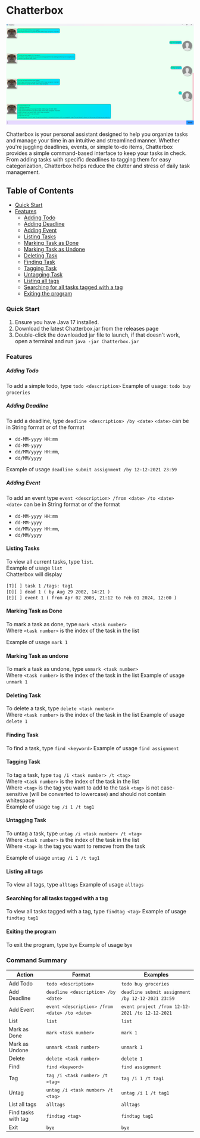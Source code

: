# Chatterbox 

![Chatterbox](ui.png)


Chatterbox is your personal assistant designed to help you organize tasks and manage your time in an intuitive and streamlined manner. Whether you're juggling deadlines, events, or simple to-do items, Chatterbox provides a simple command-based interface to keep your tasks in check. From adding tasks with specific deadlines to tagging them for easy categorization, Chatterbox helps reduce the clutter and stress of daily task management.

## Table of Contents
- [Quick Start](#quick-start)
- [Features](#features)
  - [Adding Todo](#adding-todo)
  - [Adding Deadline](#adding-deadline)
  - [Adding Event](#adding-event) 
  - [Listing Tasks](#listing-tasks)
  - [Marking Task as Done](#marking-task-as-done)
  - [Marking Task as Undone](#marking-task-as-undone)
  - [Deleting Task](#deleting-task)
  - [Finding Task](#finding-task)
  - [Tagging Task](#tagging-task)
  - [Untagging Task](#untagging-task)
  - [Listing all tags](#listing-all-tags)
  - [Searching for all tasks tagged with a tag](#searching-for-all-tasks-tagged-with-a-tag)
  - [Exiting the program](#exiting-the-program)

### Quick Start
1. Ensure you have Java 17 installed.
2. Download the latest Chatterbox.jar from the releases page
3. Double-click the downloaded jar file to launch, if that doesn't work, open a terminal and run `java -jar Chatterbox.jar`

### Features

##### Adding Todo
To add a simple todo, type `todo <description>`
Example of usage:
```todo buy groceries```

##### Adding Deadline
To add a deadline, type `deadline <description> /by <date>`
`<date>` can be in String format or of the format 
<br>
* `dd-MM-yyyy HH:mm`
* `dd-MM-yyyy` 
* `dd/MM/yyyy HH:mm`, 
* `dd/MM/yyyy`


Example of usage
`deadline submit assignment /by 12-12-2021 23:59`

##### Adding Event
To add an event type `event <description> /from <date> /to <date>`
<br> `<date>` can be in String format or of the format
- `dd-MM-yyyy HH:mm`
- `dd-MM-yyyy`
- `dd/MM/yyyy HH:mm`,
- `dd/MM/yyyy`

#### Listing Tasks
To view all current tasks, type `list`.
<br>Example of usage
```list```
<br> 
Chatterbox will display
```
[T][ ] task 1 /tags: tag1 
[D][ ] dead 1 ( by Aug 29 2002, 14:21 )
[E][ ] event 1 ( from Apr 02 2003, 21:12 to Feb 01 2024, 12:00 )
```
#### Marking Task as Done
To mark a task as done, type `mark <task number>`
<br>Where `<task number>` is the index of the task in the list

Example of usage
```mark 1```

#### Marking Task as undone
To mark a task as undone, type `unmark <task number>`
<br>Where `<task number>` is the index of the task in the list
Example of usage
```unmark 1```

#### Deleting Task
To delete a task, type `delete <task number>`
<br>Where `<task number>` is the index of the task in the list
Example of usage
```delete 1```

#### Finding Task
To find a task, type `find <keyword>`
Example of usage
```find assignment```

#### Tagging Task
To tag a task, type `tag /i <task number> /t <tag>`
<br>Where `<task number>` is the index of the task in the list
<br>Where `<tag>` is the tag you want to add to the task
`<tag>` is not case-sensitive (will be converted to lowercase) and should not contain whitespace
<br>Example of usage
```tag /i 1 /t tag1```

#### Untagging Task
To untag a task, type `untag /i <task number> /t <tag>`
<br>Where `<task number>` is the index of the task in the list
<br>Where `<tag>` is the tag you want to remove from the task

Example of usage
```untag /i 1 /t tag1```

#### Listing all tags
To view all tags, type `alltags`
Example of usage
```alltags```

#### Searching for all tasks tagged with a tag
To view all tasks tagged with a tag, type `findtag <tag>`
Example of usage
```findtag tag1```

#### Exiting the program
To exit the program, type `bye`
Example of usage
```bye```


### Command Summary

| Action              | Format                                        | Examples                                          |
|---------------------|-----------------------------------------------|---------------------------------------------------|
| Add Todo            | `todo <description>`                          | `todo buy groceries`                              |
| Add Deadline        | `deadline <description> /by <date>`           | `deadline submit assignment /by 12-12-2021 23:59` |
| Add Event           | `event <description> /from <date> /to <date>` | `event project /from 12-12-2021 /to 12-12-2021`   |
| List                | `list`                                        | `list`                                            |
| Mark as Done        | `mark <task number>`                          | `mark 1`                                          |
| Mark as Undone      | `unmark <task number>`                        | `unmark 1`                                        |
| Delete              | `delete <task number>`                        | `delete 1`                                        |
| Find                | `find <keyword>`                              | `find assignment`                                 |
| Tag                 | `tag /i <task number> /t <tag>`               | `tag /i 1 /t tag1`                                |
| Untag               | `untag /i <task number> /t <tag>`             | `untag /i 1 /t tag1`                              |
| List all tags       | `alltags`                                     | `alltags`                                         |
| Find tasks with tag | `findtag <tag>`                               | `findtag tag1`                                    |
| Exit                | `bye`                                         | `bye`                                             |






  
